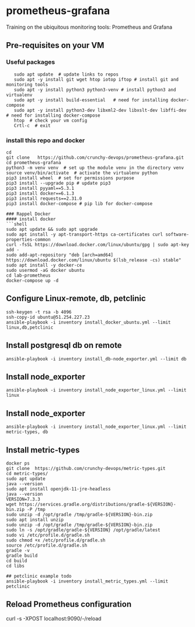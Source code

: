 # prometheus-grafana
Training on the ubiquitous monitoring tools: Prometheus and Grafana

## Pre-requisites on your VM
### Useful packages
```shell
   sudo apt update  # update links to repos
   sudo apt -y install git wget htop iotop iftop # install git and monitoring tools
   sudo apt -y install python3 python3-venv # install python3 and virtualenv
   sudo apt -y install build-essential   # need for installing docker-compose
   sudo apt -y install python3-dev libxml2-dev libxslt-dev libffi-dev # need for installing docker-compose
   htop  # check your vm config
   Crtl-c  # exit 
``` 
### install this repo and docker
```shell script
cd 
git clone   https://github.com/crunchy-devops/prometheus-grafana.git 
cd prometheus-grafana
python3 -m venv venv  # set up the module venv in the directory venv
source venv/bin/activate  # activate the virtualenv python
pip3 install wheel  # set for permissions purpose
pip3 install --upgrade pip # update pip3
pip3 install pyyaml==5.3.1
pip3 install docker==6.1.3
pip3 install requests==2.31.0
pip3 install docker-compose # pip lib for docker-compose 

### Rappel Docker
#### install docker   
```shell
sudo apt update && sudo apt upgrade
sudo apt install -y apt-transport-https ca-certificates curl software-properties-common
curl -fsSL https://download.docker.com/linux/ubuntu/gpg | sudo apt-key add -
sudo add-apt-repository "deb [arch=amd64] https://download.docker.com/linux/ubuntu $(lsb_release -cs) stable"
sudo apt install -y docker-ce
sudo usermod -aG docker ubuntu 
cd lab-prometheus
docker-compose up -d 
```

## Configure Linux-remote, db, petclinic
```shell
ssh-keygen -t rsa -b 4096
ssh-copy-id ubuntu@51.254.227.23
ansible-playbook -i inventory install_docker_ubuntu.yml --limit linux,db,petclinic 
```
## Install postgresql db on remote
```shell
ansible-playbook -i inventory install_db-node_exporter.yml --limit db 
```
## Install node_exporter
```shell
ansible-playbook -i inventory install_node_exporter_linux.yml --limit linux 
```
## Install node_exporter
```shell
ansible-playbook -i inventory install_node_exporter_linux.yml --limit metric-types, db
```

## Install metric-types
```shell
docker ps
git clone  https://github.com/crunchy-devops/metric-types.git 
cd metric-types/
sudo apt update
java --version
sudo apt install openjdk-11-jre-headless
java --version
VERSION=7.3.3
wget https://services.gradle.org/distributions/gradle-${VERSION}-bin.zip -P /tmp
sudo unzip -d /opt/gradle /tmp/gradle-${VERSION}-bin.zip
sudo apt install unzip
sudo unzip -d /opt/gradle /tmp/gradle-${VERSION}-bin.zip
sudo ln -s /opt/gradle/gradle-${VERSION} /opt/gradle/latest
sudo vi /etc/profile.d/gradle.sh
sudo chmod +x /etc/profile.d/gradle.sh
source /etc/profile.d/gradle.sh
gradle -v
gradle build
cd build
cd libs

## petclinic example todo
ansible-playbook -i inventory install_metric_types.yml --limit petclinic 
```

## Reload Prometheus configuration 
curl -s -XPOST localhost:9090/-/reload